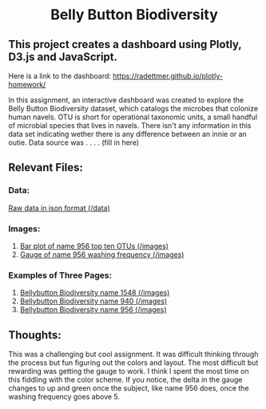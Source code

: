 # <div align="center">**Belly Button Biodiversity**<div>

## This project creates a dashboard using Plotly, D3.js and JavaScript.

Here is a link to the dashboard: https://radettmer.github.io/plotly-homework/

<P>In this assignment, an interactive dashboard was created to explore the Belly Button Biodiversity dataset, which catalogs the microbes that colonize human navels.  
OTU is short for operational taxonomic units, a  small handful of microbial species that lives in navels.
There isn't any information in this data set indicating wether there is any difference between an innie or an outie.
Data source was . . . . (fill in here)
</p>

## Relevant Files:
### Data:
[Raw data in json format (/data)](/data)

### Images:
1. [Bar plot of name 956 top ten OTUs (/images)](/images)
2. [Gauge of name 956 washing frequency (/images)](/images)

### Examples of Three Pages:
1. [Bellybutton Biodiversity name 1548 (/images)](/images)
2. [Bellybutton Biodiversity name 940 (/images)](/images)
3. [Bellybutton Biodiversity name 956 (/images)](/images)

## Thoughts:
<p>This was a challenging but cool assignment.  It was difficult thinking through the process but fun figuring out the colors and layout.
The most difficult but rewarding was getting the gauge to work.  I think I spent the most time on this fiddling with the color scheme.
If you notice, the delta in the gauge changes to up and green once the subject, like name 956 does, once the washing frequency goes above 5.
</p>
